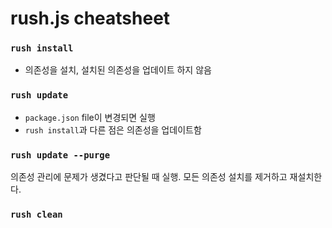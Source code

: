 # rush.js cheatsheet

### `rush install`
- 의존성을 설치, 설치된 의존성을 업데이트 하지 않음

### `rush update`
- `package.json` file이 변경되면 실행
- `rush install`과 다른 점은 의존성을 업데이트함

### `rush update --purge`
의존성 관리에 문제가 생겼다고 판단될 때 실행. 모든 의존성 설치를 제거하고 재설치한다.

### `rush clean`
